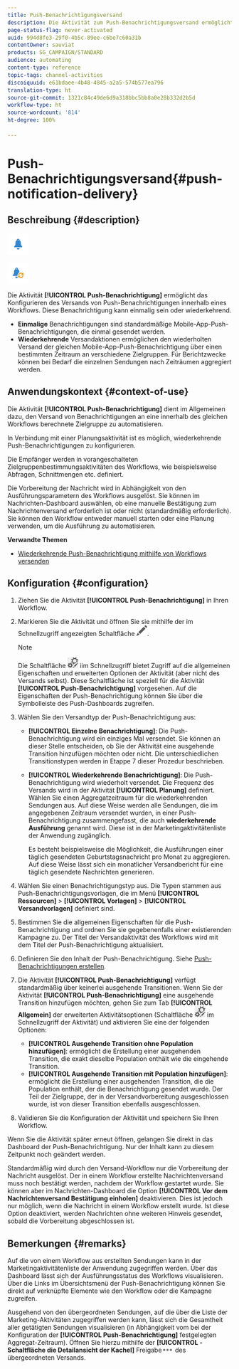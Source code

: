 ```yaml
---
title: Push-Benachrichtigungsversand
description: Die Aktivität zum Push-Benachrichtigungsversand ermöglicht den Versand von einmaligen oder wiederkehrenden Push-Benachrichtigungen innerhalb eines Workflows.
page-status-flag: never-activated
uuid: 994d8fe3-29f0-4b5c-89ee-c6be7c60a31b
contentOwner: sauviat
products: SG_CAMPAIGN/STANDARD
audience: automating
content-type: reference
topic-tags: channel-activities
discoiquuid: e61bdaee-4b48-4845-a2a5-574b577ea796
translation-type: ht
source-git-commit: 1321c84c49de6d9a318bbc5bb8a0e28b332d2b5d
workflow-type: ht
source-wordcount: '814'
ht-degree: 100%

---
```



# Push-Benachrichtigungsversand{#push-notification-delivery}

## Beschreibung {#description}

![](assets/push.png)

![](assets/recurrentpush.png)

Die Aktivität **[!UICONTROL Push-Benachrichtigung]** ermöglicht das Konfigurieren des Versands von Push-Benachrichtigungen innerhalb eines Workflows. Diese Benachrichtigung kann einmalig sein oder wiederkehrend.

* **Einmalige** Benachrichtigungen sind standardmäßige Mobile-App-Push-Benachrichtigungen, die einmal gesendet werden.
* **Wiederkehrende** Versandaktionen ermöglichen den wiederholten Versand der gleichen Mobile-App-Push-Benachrichtigung über einen bestimmten Zeitraum an verschiedene Zielgruppen. Für Berichtzwecke können bei Bedarf die einzelnen Sendungen nach Zeiträumen aggregiert werden.

## Anwendungskontext       {#context-of-use}

Die Aktivität **[!UICONTROL Push-Benachrichtigung]** dient im Allgemeinen dazu, den Versand von Benachrichtigungen an eine innerhalb des gleichen Workflows berechnete Zielgruppe zu automatisieren.

In Verbindung mit einer Planungsaktivität ist es möglich, wiederkehrende Push-Benachrichtigungen zu konfigurieren.

Die Empfänger werden in vorangeschalteten Zielgruppenbestimmungsaktivitäten des Workflows, wie beispielsweise Abfragen, Schnittmengen etc. definiert.

Die Vorbereitung der Nachricht wird in Abhängigkeit von den Ausführungsparametern des Workflows ausgelöst. Sie können im Nachrichten-Dashboard auswählen, ob eine manuelle Bestätigung zum Nachrichtenversand erforderlich ist oder nicht (standardmäßig erforderlich). Sie können den Workflow entweder manuell starten oder eine Planung verwenden, um die Ausführung zu automatisieren.

**Verwandte Themen**

* [Wiederkehrende Push-Benachrichtigung mithilfe von Workflows versenden](../../automating/using/recurring-push-notifications.md)

## Konfiguration {#configuration}

1. Ziehen Sie die Aktivität **[!UICONTROL Push-Benachrichtigung]** in Ihren Workflow.
1. Markieren Sie die Aktivität und öffnen Sie sie mithilfe der im Schnellzugriff angezeigten Schaltfläche ![](assets/edit_darkgrey-24px.png).

   >[!NOTE]
   >
   >Die Schaltfläche ![](assets/dlv_activity_params-24px.png) iim Schnellzugriff bietet Zugriff auf die allgemeinen Eigenschaften und erweiterten Optionen der Aktivität (aber nicht des Versands selbst). Diese Schaltfläche ist speziell für die Aktivität **[!UICONTROL Push-Benachrichtigung]** vorgesehen. Auf die Eigenschaften der Push-Benachrichtigung können Sie über die Symbolleiste des Push-Dashboards zugreifen.

1. Wählen Sie den Versandtyp der Push-Benachrichtigung aus:

   * **[!UICONTROL Einzelne Benachrichtigung]**: Die Push-Benachrichtigung wird ein einziges Mal versendet. Sie können an dieser Stelle entscheiden, ob Sie der Aktivität eine ausgehende Transition hinzufügen möchten oder nicht. Die unterschiedlichen Transitionstypen werden in Etappe 7 dieser Prozedur beschrieben.
   * **[!UICONTROL Wiederkehrende Benachrichtigung]**: Die Push-Benachrichtigung wird wiederholt versendet. Die Frequenz des Versands wird in der Aktivität **[!UICONTROL Planung]** definiert. Wählen Sie einen Aggregatzeitraum für die wiederkehrenden Sendungen aus. Auf diese Weise werden alle Sendungen, die im angegebenen Zeitraum versendet wurden, in einer Push-Benachrichtigung zusammengefasst, die auch **wiederkehrende Ausführung** genannt wird. Diese ist in der Marketingaktivitätenliste der Anwendung zugänglich.

      Es besteht beispielsweise die Möglichkeit, die Ausführungen einer täglich gesendeten Geburtstagsnachricht pro Monat zu aggregieren. Auf diese Weise lässt sich ein monatlicher Versandbericht für eine täglich gesendete Nachrichten generieren.

1. Wählen Sie einen Benachrichtigungstyp aus. Die Typen stammen aus Push-Benachrichtigungsvorlagen, die im Menü **[!UICONTROL Ressourcen]** > **[!UICONTROL Vorlagen]** > **[!UICONTROL Versandvorlagen]** definiert sind.
1. Bestimmen Sie die allgemeinen Eigenschaften für die Push-Benachrichtigung und ordnen Sie sie gegebenenfalls einer existierenden Kampagne zu. Der Titel der Versandaktivität des Workflows wird mit dem Titel der Push-Benachrichtigung aktualisiert.
1. Definieren Sie den Inhalt der Push-Benachrichtigung. Siehe [Push-Benachrichtigungen erstellen](../../channels/using/preparing-and-sending-a-push-notification.md).
1. Die Aktivität **[!UICONTROL Push-Benachrichtigung]** verfügt standardmäßig über keinerlei ausgehende Transitionen. Wenn Sie der Aktivität **[!UICONTROL Push-Benachrichtigung]** eine ausgehende Transition hinzufügen möchten, gehen Sie zum Tab **[!UICONTROL Allgemein]** der erweiterten Aktivitätsoptionen (Schaltfläche ![](assets/dlv_activity_params-24px.png) im Schnellzugriff der Aktivität) und aktivieren Sie eine der folgenden Optionen:

   * **[!UICONTROL Ausgehende Transition ohne Population hinzufügen]**: ermöglicht die Erstellung einer ausgehenden Transition, die exakt dieselbe Population enthält wie die eingehende Transition.
   * **[!UICONTROL Ausgehende Transition mit Population hinzufügen]**: ermöglicht die Erstellung einer ausgehenden Transition, die die Population enthält, der die Benachrichtigung gesendet wurde. Der Teil der Zielgruppe, der in der Versandvorbereitung ausgeschlossen wurde, ist von dieser Transition ebenfalls ausgeschlossen.

1. Validieren Sie die Konfiguration der Aktivität und speichern Sie Ihren Workflow.

Wenn Sie die Aktivität später erneut öffnen, gelangen Sie direkt in das Dashboard der Push-Benachrichtigung. Nur der Inhalt kann zu diesem Zeitpunkt noch geändert werden.

Standardmäßig wird durch den Versand-Workflow nur die Vorbereitung der Nachricht ausgelöst. Der in einem Workflow erstellte Nachrichtenversand muss noch bestätigt werden, nachdem der Workflow gestartet wurde. Sie können aber im Nachrichten-Dashboard die Option **[!UICONTROL Vor dem Nachrichtenversand Bestätigung einholen]** deaktivieren. Dies ist jedoch nur möglich, wenn die Nachricht in einem Workflow erstellt wurde. Ist diese Option deaktiviert, werden Nachrichten ohne weiteren Hinweis gesendet, sobald die Vorbereitung abgeschlossen ist.

## Bemerkungen       {#remarks}

Auf die von einem Workflow aus erstellten Sendungen kann in der Marketingaktivitätenliste der Anwendung zugegriffen werden. Über das Dashboard lässt sich der Ausführungsstatus des Workflows visualisieren. Über die Links im Übersichtsmenü der Push-Benachrichtigung können Sie direkt auf verknüpfte Elemente wie den Workflow oder die Kampagne zugreifen.

Ausgehend von den übergeordneten Sendungen, auf die über die Liste der Marketing-Aktivitäten zugegriffen werden kann, lässt sich die Gesamtheit aller getätigten Sendungen visualisieren (in Abhängigkeit vom bei der Konfiguration der **[!UICONTROL Push-Benachrichtigung]** festgelegten Aggregat-Zeitraum). Öffnen Sie hierzu mithilfe der **[!UICONTROL -Schaltfläche die Detailansicht der Kachel]** Freigabe![](assets/wkf_dlv_detail_button.png) des übergeordneten Versands.
